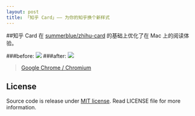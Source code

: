 ```yaml
---
layout: post
title: 「知乎 Card」—— 为你的知乎换个新样式
---
```


##知乎 Card
在 [summerblue/zhihu-card](https://github.com/summerblue/zhihu-card) 的基础上优化了在 Mac 上的阅读体验。

###before:
![](http://ww4.sinaimg.cn/large/d815815bgw1ete3hmtlgjj21200q2gv2.jpg)
###after:
![](http://ww1.sinaimg.cn/large/d815815bgw1ete3ei9gn6j21200q2jz0.jpg)

> [Google Chrome / Chromium](https://github.com/YellowDi/zhihu-card)

## License

Source code is release under [MIT license](http://mit-license.org/).
Read LICENSE file for more information.
